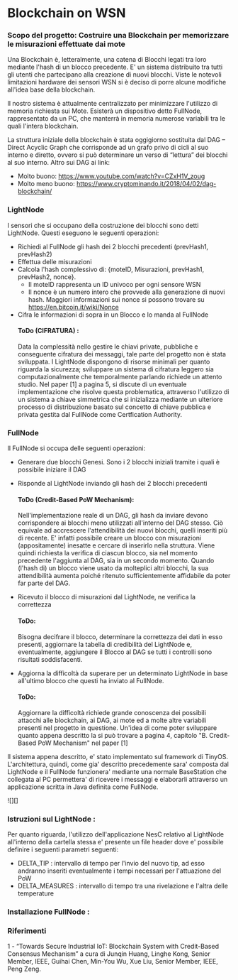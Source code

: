 # Blockchain on WSN

### Scopo del progetto: Costruire una Blockchain per memorizzare le misurazioni effettuate dai mote

Una Blockchain è, letteralmente, una catena di Blocchi legati tra loro mediante l'hash di un blocco precedente. E' un sistema distribuito tra tutti gli utenti che partecipano alla creazione di nuovi blocchi.
Viste le notevoli limitazioni hardware dei sensori WSN si è deciso di porre alcune modifiche all'idea base della blockchain.

Il nostro sistema è attualmente centralizzato per minimizzare l'utilizzo di memoria richiesta sui Mote. Esisterà un dispositivo detto FullNode, rappresentato da un PC, che manterrà in memoria numerose variabili tra le quali l'intera blockchain.

La struttura iniziale della blockchain è stata oggigiorno sostituita dal DAG – Direct Acyclic Graph che corrisponde ad un grafo privo di cicli al suo interno e diretto, ovvero si può determinare un verso di “lettura” dei blocchi al suo interno. Altro sui DAG ai link:
 - Molto buono: <https://www.youtube.com/watch?v=CZxH1V_zoug> 
 - Molto meno buono: <https://www.cryptominando.it/2018/04/02/dag-blockchain/> 

### LightNode
I sensori che si occupano della costruzione dei blocchi sono detti LightNode. Questi eseguono le seguenti operazioni:
 - Richiedi al FullNode gli hash dei 2 blocchi precedenti (prevHash1, prevHash2)
 - Effettua delle misurazioni 
 - Calcola l'hash complessivo di: {moteID, Misurazioni,  prevHash1,  prevHash2, nonce}.
   - Il moteID rappresenta un ID univoco per ogni sensore WSN
   - Il nonce è un numero intero che provvede alla generazione di nuovi hash. Maggiori informazioni sui nonce si possono trovare su <https://en.bitcoin.it/wiki/Nonce> 
 - Cifra le informazioni di sopra in un Blocco e lo manda al FullNode
    #### ToDo (CIFRATURA) :
    Data la complessità nello gestire le chiavi private, pubbliche e conseguente cifratura dei messaggi, tale parte del progetto non è stata sviluppata. I LightNode dispongono di risorse minimali per quanto riguarda la sicurezza; sviluppare un sistema di cifratura leggero sia computazionalmente che temporalmente parlando richiede un attento studio.
    Nel paper [1] a pagina 5, si discute di un eventuale implementazione che risolve questa problematica, attraverso l'utilizzo di un sistema a chiave simmetrica che si inizializza mediante un ulteriore processo di distribuzione basato sul concetto di chiave pubblica e privata gestita dal FullNode come Certfication Authority.  

### FullNode
Il FullNode si occupa delle seguenti operazioni:
 - Generare due blocchi Genesi. Sono i 2 blocchi iniziali tramite i quali è possibile iniziare il DAG
 - Risponde al LightNode inviando gli hash dei 2 blocchi precedenti
   #### ToDo (Credit-Based PoW Mechanism):
   Nell'implementazione reale di un DAG, gli hash da inviare devono corrispondere ai blocchi meno utilizzati all'interno del DAG stesso.    Ciò equivale ad accrescere l'attendibilità dei nuovi blocchi, quelli inseriti più di recente. E' infatti possibile creare un blocco      con misurazioni (appositamente) inesatte e cercare di inserirlo nella struttura. Viene quindi richiesta la verifica di ciascun          blocco, sia nel momento precedente l'aggiunta al DAG, sia in un secondo momento. Quando (l'hash di) un blocco viene usato da            molteplici altri blocchi, la sua attendibilità aumenta poiché ritenuto sufficientemente affidabile da poter far parte del DAG.
 
 - Ricevuto il blocco di misurazioni dal LightNode, ne verifica la correttezza
   #### ToDo:
   Bisogna decifrare il blocco, determinare la correttezza dei dati in esso presenti, aggiornare la tabella di credibilità del LightNode    e, eventualmente, aggiungere il Blocco al DAG se tutti i controlli sono risultati soddisfacenti.

 - Aggiorna la difficoltà da superare per un determinato LightNode in base all'ultimo blocco che questi ha inviato al FullNode.
   #### ToDo:
   Aggiornare la difficoltà richiede grande conoscenza dei possibili attacchi alle blockchain, ai DAG, ai mote ed a molte altre            variabili presenti nel progetto in questione. Un'idea di come poter sviluppare quanto appena descritto la si può trovare a pagina 4,    capitolo "B. Credit-Based PoW Mechanism" nel paper [1]

Il sistema appena descritto, e' stato implementato sul framework di TinyOS.
L'architettura, quindi, come gia' descritto precedemente sara' composta dal LightNode e il FullNode funzionera' mediante una normale BaseStation che collegata al PC permettera' di ricevere i messaggi e elaborarli attraverso un applicazione scritta in Java definita come FullNode.

![][]
   
### Istruzioni sul LightNode :
  Per quanto riguarda, l'utilizzo dell'applicazione NesC relativo al LightNode all'interno della cartella stessa e' presente un file header dove e' possibile definire i seguenti parametri seguenti:
 - DELTA_TIP : intervallo di tempo per l'invio del nuovo tip, ad esso andranno inseriti eventualmente i tempi necessari per l'attuazione del PoW
 - DELTA_MEASURES : intervallo di tempo tra una rivelazione e l'altra delle temperature 

### Installazione FullNode :
   
### Riferimenti   
1 - “Towards Secure Industrial IoT: Blockchain System with Credit-Based Consensus Mechanism” a cura di Junqin Huang, Linghe Kong, Senior Member, IEEE, Guihai Chen, Min-You Wu, Xue Liu, Senior Member, IEEE, Peng Zeng.
